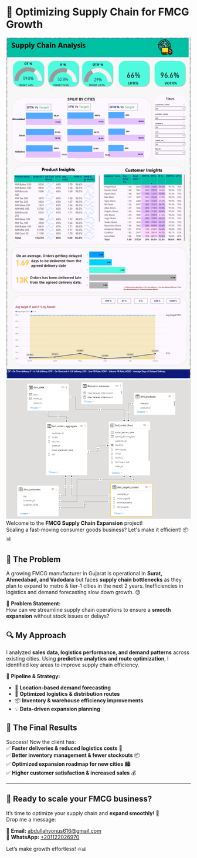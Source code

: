 # 🚛 Optimizing Supply Chain for FMCG Growth  
![Dashboard report](Dashboard.png)
![data modeling report](data_model.png)
Welcome to the **FMCG Supply Chain Expansion** project!  
Scaling a fast-moving consumer goods business? Let's make it efficient! 📦📊  

## 🚨 The Problem  
A growing FMCG manufacturer in Gujarat is operational in **Surat, Ahmedabad, and Vadodara** but faces **supply chain bottlenecks** as they plan to expand to metro & tier-1 cities in the next 2 years. Inefficiencies in logistics and demand forecasting slow down growth. 😓  

📌 **Problem Statement:**  
How can we streamline supply chain operations to ensure a **smooth expansion** without stock issues or delays?  

## 🔍 My Approach  
I analyzed **sales data, logistics performance, and demand patterns** across existing cities. Using **predictive analytics and route optimization**, I identified key areas to improve supply chain efficiency.  

📌 **Pipeline & Strategy:**  
- 📍 **Location-based demand forecasting**  
- 🚛 **Optimized logistics & distribution routes**  
- 📦 **Inventory & warehouse efficiency improvements**  
- 💡 **Data-driven expansion planning**  

## 🎉 The Final Results  
Success! Now the client has:  
✅ **Faster deliveries & reduced logistics costs** 🚚  
✅ **Better inventory management & fewer stockouts** 📦  
✅ **Optimized expansion roadmap for new cities** 🏙️  
✅ **Higher customer satisfaction & increased sales** 💰  

---

## 🚀 Ready to scale your FMCG business?  
It’s time to optimize your supply chain and **expand smoothly!** 🚀  
Drop me a message:  

📩 **Email:** abdullahyonus616@gmail.com  
💬 **WhatsApp:** [+201122026970](https://wa.me/201122026970)  

Let’s make growth effortless! 🔥📊